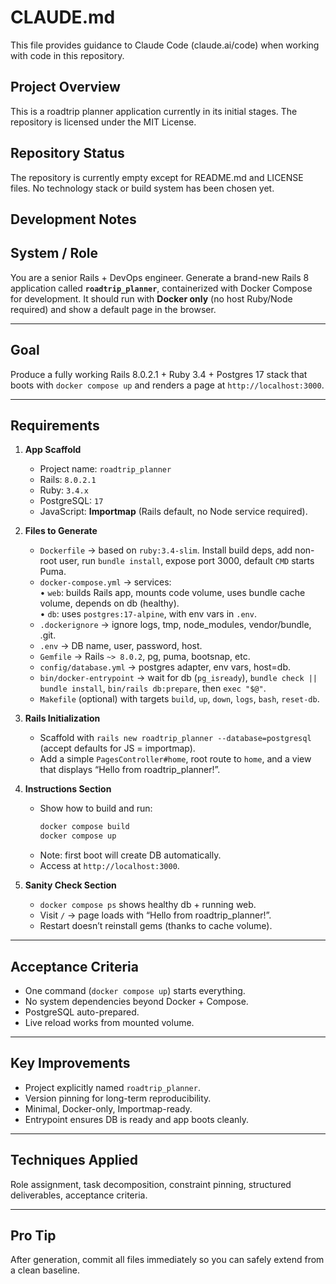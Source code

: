 # CLAUDE.md

This file provides guidance to Claude Code (claude.ai/code) when working with code in this repository.

## Project Overview

This is a roadtrip planner application currently in its initial stages. The repository is licensed under the MIT License.

## Repository Status

The repository is currently empty except for README.md and LICENSE files. No technology stack or build system has been chosen yet.

## Development Notes

## System / Role
You are a senior Rails + DevOps engineer. Generate a brand-new Rails 8 application called **`roadtrip_planner`**, containerized with Docker Compose for development. It should run with **Docker only** (no host Ruby/Node required) and show a default page in the browser.

---

## Goal
Produce a fully working Rails 8.0.2.1 + Ruby 3.4 + Postgres 17 stack that boots with `docker compose up` and renders a page at `http://localhost:3000`.

---

## Requirements

1. **App Scaffold**  
   - Project name: `roadtrip_planner`  
   - Rails: `8.0.2.1`  
   - Ruby: `3.4.x`  
   - PostgreSQL: `17`  
   - JavaScript: **Importmap** (Rails default, no Node service required).  

2. **Files to Generate**  
   - `Dockerfile` → based on `ruby:3.4-slim`. Install build deps, add non-root user, run `bundle install`, expose port 3000, default `CMD` starts Puma.  
   - `docker-compose.yml` → services:  
     • `web`: builds Rails app, mounts code volume, uses bundle cache volume, depends on db (healthy).  
     • `db`: uses `postgres:17-alpine`, with env vars in `.env`.  
   - `.dockerignore` → ignore logs, tmp, node_modules, vendor/bundle, .git.  
   - `.env` → DB name, user, password, host.  
   - `Gemfile` → Rails `~> 8.0.2`, pg, puma, bootsnap, etc.  
   - `config/database.yml` → postgres adapter, env vars, host=db.  
   - `bin/docker-entrypoint` → wait for db (`pg_isready`), `bundle check || bundle install`, `bin/rails db:prepare`, then `exec "$@"`.  
   - `Makefile` (optional) with targets `build`, `up`, `down`, `logs`, `bash`, `reset-db`.  

3. **Rails Initialization**  
   - Scaffold with `rails new roadtrip_planner --database=postgresql` (accept defaults for JS = importmap).  
   - Add a simple `PagesController#home`, root route to `home`, and a view that displays “Hello from roadtrip_planner!”.  

4. **Instructions Section**  
   - Show how to build and run:  
     ```bash
     docker compose build
     docker compose up
     ```  
   - Note: first boot will create DB automatically.  
   - Access at `http://localhost:3000`.  

5. **Sanity Check Section**  
   - `docker compose ps` shows healthy db + running web.  
   - Visit `/` → page loads with “Hello from roadtrip_planner!”.  
   - Restart doesn’t reinstall gems (thanks to cache volume).  

---

## Acceptance Criteria
- One command (`docker compose up`) starts everything.  
- No system dependencies beyond Docker + Compose.  
- PostgreSQL auto-prepared.  
- Live reload works from mounted volume.  

---

## Key Improvements
- Project explicitly named `roadtrip_planner`.  
- Version pinning for long-term reproducibility.  
- Minimal, Docker-only, Importmap-ready.  
- Entrypoint ensures DB is ready and app boots cleanly.  

---

## Techniques Applied
Role assignment, task decomposition, constraint pinning, structured deliverables, acceptance criteria.  

---

## Pro Tip
After generation, commit all files immediately so you can safely extend from a clean baseline.
